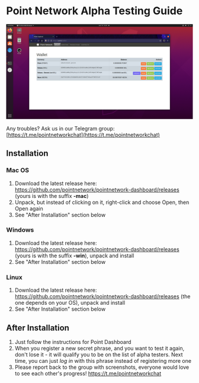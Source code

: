 # Point Network Alpha Testing Guide

![alpha screenshot](resources/alpha_screenshot_2.png)

Any troubles? Ask us in our Telegram group: [https://t.me/pointnetworkchat](https://t.me/pointnetworkchat)

## Installation

### Mac OS

1. Download the latest release here: https://github.com/pointnetwork/pointnetwork-dashboard/releases (yours is with the suffix **-mac**)
2. Unpack, but instead of clicking on it, right-click and choose Open, then Open again
4. See "After Installation" section below

### Windows

1. Download the latest release here: https://github.com/pointnetwork/pointnetwork-dashboard/releases (yours is with the suffix **-win**), unpack and install
2. See "After Installation" section below

### Linux

1. Download the latest release here: https://github.com/pointnetwork/pointnetwork-dashboard/releases (the one depends on your OS), unpack and install
2. See "After Installation" section below

## After Installation

1. Just follow the instructions for Point Dashboard
2. When you register a new secret phrase, and you want to test it again, don't lose it - it will qualify you to be on the list of alpha testers. Next time, you can just *log in* with this phrase instead of registering more one
3. Please report back to the group with screenshots, everyone would love to see each other's progress! https://t.me/pointnetworkchat

